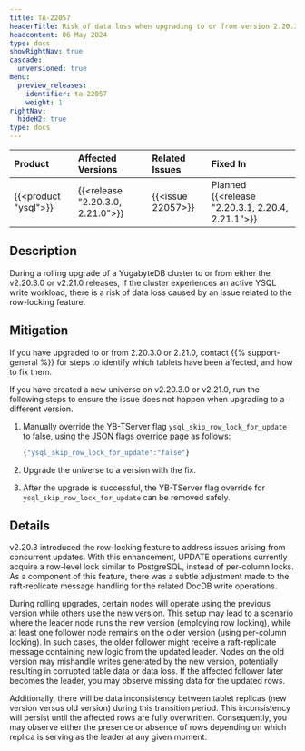 ```yaml
---
title: TA-22057
headerTitle: Risk of data loss when upgrading to or from version 2.20.3.0 or 2.21.0
headcontent: 06 May 2024
type: docs
showRightNav: true
cascade:
  unversioned: true
menu:
  preview_releases:
    identifier: ta-22057
    weight: 1
rightNav:
  hideH2: true
type: docs
---
```


|          Product           |  Affected Versions  |  Related Issues   | Fixed In |
| :------------------------- | :------------------ | :---------------- | :------- |
| {{<product "ysql">}}       | {{<release "2.20.3.0, 2.21.0">}} | {{<issue 22057>}} | Planned {{<release "2.20.3.1, 2.20.4, 2.21.1">}}      |

## Description

During a rolling upgrade of a YugabyteDB cluster to or from either the v2.20.3.0 or v2.21.0 releases, if the cluster experiences an active YSQL write workload, there is a risk of data loss caused by an issue related to the row-locking feature.

## Mitigation

If you have upgraded to or from 2.20.3.0 or 2.21.0, contact {{% support-general %}} for steps to identify which tablets have been affected, and how to fix them.

If you have created a new universe on v2.20.3.0 or v2.21.0, run the following steps to ensure the issue does not happen when upgrading to a different version.

1. Manually override the YB-TServer flag `ysql_skip_row_lock_for_update` to false, using the [JSON flags override page](../../../yugabyte-platform/manage-deployments/edit-config-flags/#add-flags) as follows:

    ```js
    {"ysql_skip_row_lock_for_update":"false"}
    ```

1. Upgrade the universe to a version with the fix.

1. After the upgrade is successful, the YB-TServer flag override for `ysql_skip_row_lock_for_update` can be removed safely.

## Details

v2.20.3 introduced the row-locking feature to address issues arising from concurrent updates. With this enhancement, UPDATE operations currently acquire a row-level lock similar to PostgreSQL, instead of per-column locks. As a component of this feature, there was a subtle adjustment made to the raft-replicate message handling for the related DocDB write operations.

During rolling upgrades, certain nodes will operate using the previous version while others use the new version. This setup may lead to a scenario where the leader node runs the new version (employing row locking), while at least one follower node remains on the older version (using per-column locking). In such cases, the older follower might receive a raft-replicate message containing new logic from the updated leader. Nodes on the old version may mishandle writes generated by the new version, potentially resulting in corrupted table data or data loss. If the affected follower later becomes the leader, you may observe missing data for the updated rows.

Additionally, there will be data inconsistency between tablet replicas (new version versus old version) during this transition period. This inconsistency will persist until the affected rows are fully overwritten. Consequently, you may observe either the presence or absence of rows depending on which replica is serving as the leader at any given moment.
